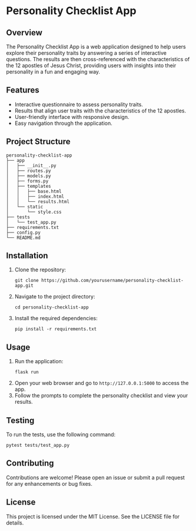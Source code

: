 # Personality Checklist App

## Overview
The Personality Checklist App is a web application designed to help users explore their personality traits by answering a series of interactive questions. The results are then cross-referenced with the characteristics of the 12 apostles of Jesus Christ, providing users with insights into their personality in a fun and engaging way.

## Features
- Interactive questionnaire to assess personality traits.
- Results that align user traits with the characteristics of the 12 apostles.
- User-friendly interface with responsive design.
- Easy navigation through the application.

## Project Structure
```
personality-checklist-app
├── app
│   ├── __init__.py
│   ├── routes.py
│   ├── models.py
│   ├── forms.py
│   ├── templates
│   │   ├── base.html
│   │   ├── index.html
│   │   └── results.html
│   └── static
│       └── style.css
├── tests
│   └── test_app.py
├── requirements.txt
├── config.py
└── README.md
```

## Installation
1. Clone the repository:
   ```
   git clone https://github.com/yourusername/personality-checklist-app.git
   ```
2. Navigate to the project directory:
   ```
   cd personality-checklist-app
   ```
3. Install the required dependencies:
   ```
   pip install -r requirements.txt
   ```

## Usage
1. Run the application:
   ```
   flask run
   ```
2. Open your web browser and go to `http://127.0.0.1:5000` to access the app.
3. Follow the prompts to complete the personality checklist and view your results.

## Testing
To run the tests, use the following command:
```
pytest tests/test_app.py
```

## Contributing
Contributions are welcome! Please open an issue or submit a pull request for any enhancements or bug fixes.

## License
This project is licensed under the MIT License. See the LICENSE file for details.